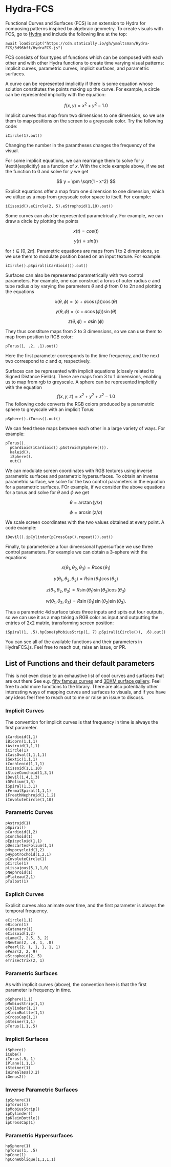 # Hydra-FCS
Functional Curves and Surfaces (FCS) is an extension to Hydra for composing patterns inspired by algebraic geometry.
To create visuals with FCS, go to [Hydra](https://hydra.ojack.xyz/) and include the following line at the top:
```
await loadScript("https://cdn.statically.io/gh/ymaltsman/Hydra-FCS/3d96bff/HydraFCS.js")
```
FCS consists of four types of functions which can be composed with each other and with other Hydra functions to create time varying visual patterns: implicit curves, parametric curves, implicit surfaces, and parametric surfaces.

A curve can be represented implicitly if there is some equation whose solution constitutes the points making up the curve. For example, a circle can be represented implicitly with the equation:

$$
f(x,y) = x^2 + y^2 - 1.0
$$

Implicit curves thus map from two dimensions to one dimension, so we use them to map positions on the screen to a greyscale color. Try the following code:
```
iCircle(1).out()
```
Changing the number in the parantheses changes the frequency of the visual.

For some implicit equations, we can rearrange them to solve for $y$ \textit{explicitly} as a function of $x$. With the circle example above, if we set the function to 0 and solve for $y$ we get

$$
y = \pm \sqrt{1 - x^2}
$$

Explicit equations offer a map from one dimension to one dimension, which we utilize as a map from greyscale color space to itself. For example:
```
iCissoid().eCircle(2, 5).eStrophoid(1,10).out()
```

Some curves can also be represented parametrically. For example, we can draw a circle by plotting the points

$$
x(t) = cos(t)
$$

$$
y(t) = sin(t)
$$

for $t \in [0, 2\pi]$. Parametric equations are maps from 1 to 2 dimensions, so we use them to modulate position based on an input texture. For example:
```
iCircle().pSpiral(iCardioid()).out()
```


Surfaces can also be represented parametrically with two control parameters. For example, one can construct a torus of outer radius $c$ and tube radius $a$ by varying the parameters $\theta$ and $\phi$ from $0$ to $2\pi$ and plotting the equations

$$
x(\theta, \phi) = (c + a\cos(\phi))\cos(\theta)
$$

$$
y(\theta, \phi) = (c + a\cos(\phi))\sin(\theta)
$$

$$
z(\theta, \phi) = a\sin(\phi)
$$

They thus constiture maps from 2 to 3 dimensions, so we can use them to map from position to RGB color:
```
pTorus(1, .2, .1).out()
```
Here the first parameter corresponds to the time frequency, and the next two correspond to $c$ and $a$, respectively.

Surfaces can be represented with implicit equations (closely related to Signed Distance Fields). These are maps from 3 to 1 dimensions, enabling us to map from rgb to greyscale. A sphere can be represented implicitly with the equation
$$
f(x,y,z) = x^2 + y^2 + z^2 - 1.0
$$
The following code converts the RGB colors produced by a parametric sphere to greyscale with an implicit Torus:
```
pSphere().iTorus().out()
```
We can feed these maps between each other in a large variety of ways. For example:
```
pTorus().
  pCardioid(iCardioid().pAstroid(pSphere())).
  kaleid().
  iSphere().
  out()
```
We can modulate screen coordinates with RGB textures using inverse parametric surfaces and parametric hypersurfaces. To obtain an inverse parametric surface, we solve for the two control parameters in the equation for a parametric surfaces. FOr example, if we consider the above equations for a torus and solve for $\theta$ and $\phi$ we get

$$
\theta = \arctan(y/x)
$$

$$
\phi = \arcsin(z/a)
$$

We scale screen coordinates with the two values obtained at every point. A code example:
```
iDevil().ipCylinder(pCrossCap().repeat()).out()
```
Finally, to parameterize a four dimensional hypersurface we use three control parameters. For example we can obtain a 3-sphere with the equations:

$$
x(\theta_1, \theta_2, \theta_3) = R\cos(\theta_1)
$$

$$
y(\theta_1, \theta_2, \theta_3) = R\sin(\theta_1)\cos(\theta_2)
$$

$$
z(\theta_1, \theta_2, \theta_3) = R\sin(\theta_1)\sin(\theta_2)\cos(\theta_3)
$$

$$
w(\theta_1, \theta_2, \theta_3) = R\sin(\theta_1)\sin(\theta_2)\sin(\theta_3).
$$

Thus a parametric 4d surface takes three inputs and spits out four outputs, so we can use it as a map taking a RGB color as input and outputting the entries of 2x2 matrix, transforming screen position:
```
iSpiral(1, .5).hpCone(pMobiusStrip(1, 7).pSpiral(iCircle()), .6).out()
```

You can see all of the available functions and their parameters in HydraFCS.js. Feel free to reach out, raise an issue, or PR.
## List of Functions and their default parameters 
This is not even close to an exhaustive list of cool curves and surfaces that are out there See e.g. [fifty famous curves](https://elepa.me/wp-content/uploads/2013/11/fifty-famous-curves.pdf) and [3DXM surface gallery](https://virtualmathmuseum.org/Surface/gallery_o.html). Feel free to add more functions to the library. There are also potentially other interesting ways of mapping curves and surfaces to visuals, and if you have any ideas feel free to reach out to me or raise an issue to discuss.
### Implicit Curves
The convention for implicit curves is that frequency in time is always the first parameter.
```
iCardioid(1,1)
iBicorn(1,1,1)
iAstroid(1,1,1)
iCircle(1)
iCassOval(1,1,1,1)
iSextic(1,1,1)
iCochleoid(1,1,1)
iCissoid(1,1,10)
iSluzeConchoid(1,3,1)
iDevil(1,4,1,3)
iDFolium(1,3)
iSpiral(1,3,1)
iFermatSpiral(1,1,1)
iFreethNephroid(1,1,2)
iInvoluteCircle(1,10)
```
### Parametric Curves
```
pAstroid(1)
pSpiral()
pCardioid(1,2)
pConchoid(1)
pEpicycloid(1,1)
pDescartesFolium(1,1)
pHypocycloid(1,2)
pHypotrochoid(1,2,1)
pInvoluteCircle(1)
pCircle(1)
pLissajous(5,1,1,0)
pNephroid(1)
pPlateau(2,1)
pTalbot(1)
```
### Explicit Curves
Explicit curves also animate over time, and the first parameter is always the temporal frequency.
```
eCircle(1,1)
eBicorn(1)
eCatenary(1)
eCissoid(1,2)
eLame(2, 2.5, 3, 2)
eNewton(2, .4, 1, .8)
ePearl(2, 1, 1, 1, 1, 1)
ePear(2, 2, 9)
eStrophoid(2, 5)
eTrisectrix(2, 1)
```
### Parametric Surfaces
As with implicit curves (above), the convention here is that the first parameter is frequency in time.
```
pSphere(1,1)
pMobiusStrip(1,1)
pCylinder(1,1)
pKleinBottle(1,1)
pCrossCap(1,1)
pSteiner(1,1)
pTorus(1,1,.5)
```
### Implicit Surfaces
```
iSphere()
iCube()
iTorus(.5, 1)
iPlane(1,1,1)
iSteiner(1)
iWineGlass(3.2)
iGenus2()
```
### Inverse Parametric Surfaces
```
ipSphere(1)
ipTorus(1)
ipMobiusStrip()
ipCylinder()
ipKleinBottle()
ipCrossCap(1)
```
### Parametric Hypersurfaces
```
hpSphere(1)
hpTorus(1, .5)
hpCone(1)
hpConeOblique(1,1,1,1)
```
